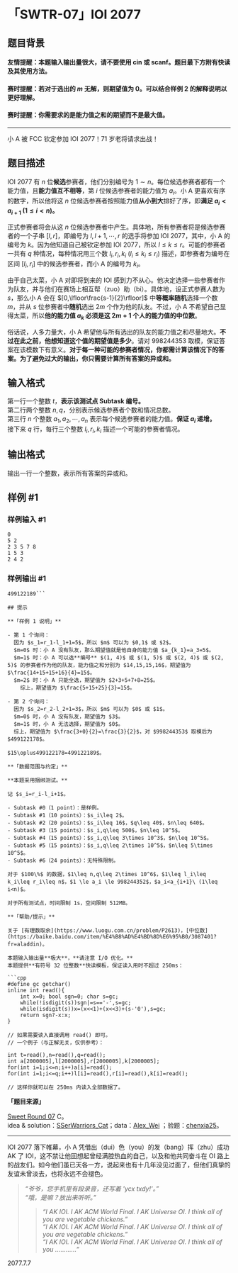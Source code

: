 # 「SWTR-07」IOI 2077

## 题目背景

#### 友情提醒：本题输入输出量很大，请不要使用 cin 或 scanf。题目最下方附有快读及其使用方法。

#### 赛时提醒：若对于选出的 $m$ 无解，则期望值为 $0$。可以结合样例 2 的解释说明以更好理解。

#### 赛时提醒：你需要求的是能力值之和的期望而不是最大值。

---

小 A 被 FCC 钦定参加 IOI 2077！71 岁老将请求出战！

## 题目描述

IOI 2077 有 $n$ 位**候选**参赛者，他们分别编号为 $1\sim n$。每位候选参赛者都有一个能力值，且**能力值互不相等**，第 $i$ 位候选参赛者的能力值为 $a_i$。小 A 更喜欢有序的数字，所以他将这 $n$ 位候选参赛者按照能力值**从小到大**排好了序，即**满足 $a_i<a_{i+1}\ (1\leq i<n)$。**

正式参赛者将会从这 $n$ 位候选参赛者中产生。具体地，所有参赛者将是候选参赛者的一个子串 $[l,r]$，即编号为 $l,l+1,\cdots,r$ 的选手将参加 IOI 2077，其中，小 A 的编号为 $k$。因为他知道自己被钦定参加 IOI 2077，所以 $l\leq k\leq r$。可能的参赛者一共有 $q$ 种情况，每种情况用三个数 $l_i,r_i,k_i\ (l_i\leq k_i\leq r_i)$ 描述，即参赛者为编号在区间 $[l_i,r_i]$ 中的候选参赛者，而小 A 的编号为 $k_i$。

由于自己太菜，小 A 对即将到来的 IOI 感到力不从心。他决定选择一些参赛者作为队友，并与他们在赛场上相互帮（zuo）助（bi）。具体地，设正式参赛人数为 $s$，那么小 A 会在 $[0,\lfloor\frac{s-1}{2}\rfloor]$ 中**等概率随机**选择一个数 $m$，并从 $s$ 位参赛者中**随机**选出 $2m$ 个作为他的队友。不过，小 A 不希望自己显得太菜，所以**他的能力值 $a_k$ 必须是这 $2m+1$ 个人的能力值的中位数**。

俗话说，人多力量大，小 A 希望他与所有选出的队友的能力值之和尽量地大。**不过在此之前，他想知道这个值的期望值是多少**。请对 $998244353$ 取模，保证答案在该模数下有意义。**对于每一种可能的参赛者情况，你都需计算该情况下的答案。为了避免过大的输出，你只需要计算所有答案的异或和。**

## 输入格式

第一行一个整数 $t$，**表示该测试点 Subtask 编号。**  
第二行两个整数 $n,q$，分别表示候选参赛者个数和情况总数。  
第三行 $n$ 个整数 $a_1,a_2,\cdots,a_n$ 表示每个候选参赛者的能力值。**保证 $a_i$ 递增。**  
接下来 $q$ 行，每行三个整数 $l_i,r_i,k_i$ 描述一个可能的参赛者情况。

## 输出格式

输出一行一个整数，表示所有答案的异或和。

## 样例 #1

### 样例输入 #1
```
0
5 2
2 3 5 7 8
1 5 3
2 4 2
```

### 样例输出 #1

```
499122189```

## 提示

**「样例 1 说明」**

- 第 1 个询问：  
  因为 $s_1=r_1-l_1+1=5$，所以 $m$ 可以为 $0,1$ 或 $2$。  
  $m=0$ 时：小 A 没有队友，那么期望值就是他自身的能力值 $a_{k_1}=a_3=5$。    
  $m=1$ 时：小 A 可以选**编号** $(1, 4)$ 或 $(1, 5)$ 或 $(2, 4)$ 或 $(2, 5)$ 的参赛者作为他的队友，能力值之和分别为 $14,15,15,16$，期望值为 $\frac{14+15+15+16}{4}=15$。    
  $m=2$ 时：小 A 只能全选，期望值为 $2+3+5+7+8=25$。  
	综上，期望值为 $\frac{5+15+25}{3}=15$。

- 第 2 个询问：  
  因为 $s_2=r_2-l_2+1=3$，所以 $m$ 可以为 $0$ 或 $1$。  
  $m=0$ 时，小 A 没有队友，期望值为 $3$。    
  $m=1$ 时，小 A 无法选择，期望值为 $0$。  
  综上，期望值为 $\frac{3+0}{2}=\frac{3}{2}$，对 $998244353$ 取模后为 $499122178$。
  
$15\oplus499122178=499122189$。

**「数据范围与约定」**

**本题采用捆绑测试。**

记 $s_i=r_i-l_i+1$。

- Subtask #0（1 point）：是样例。
- Subtask #1（10 points）：$s_i\leq 2$。
- Subtask #2（20 points）：$s_i\leq 16$，$q\leq 40$，$n\leq 640$。
- Subtask #3（15 points）：$s_i,q\leq 500$，$n\leq 10^5$。
- Subtask #4（15 points）：$s_i,q\leq 3\times 10^3$，$n\leq 10^5$。
- Subtask #5（15 points）：$s_i,q\leq 2\times 10^5$，$n\leq 5\times 10^5$。
- Subtask #6（24 points）：无特殊限制。

对于 $100\%$ 的数据，$1\leq n,q\leq 2\times 10^6$，$1\leq l_i\leq k_i\leq r_i\leq n$，$1 \le a_i \le 998244352$，$a_i<a_{i+1}\ (1\leq i<n)$。

对于所有测试点，时间限制 1s，空间限制 512MB。

**「帮助/提示」**

关于 [有理数取余](https://www.luogu.com.cn/problem/P2613)，[中位数](https://baike.baidu.com/item/%E4%B8%AD%E4%BD%8D%E6%95%B0/3087401?fr=aladdin)。

本题输入输出量**极大**，**请注意 I/O 优化。**  
本题提供**有符号 32 位整数**快读模板，保证读入用时不超过 250ms：

```cpp
#define gc getchar()
inline int read(){
	int x=0; bool sgn=0; char s=gc;
	while(!isdigit(s))sgn|=s=='-',s=gc;
	while(isdigit(s))x=(x<<1)+(x<<3)+(s-'0'),s=gc;
	return sgn?-x:x;
}

// 如果需要读入直接调用 read() 即可。
// 一个例子（与正解无关，仅供参考）：

int t=read(),n=read(),q=read();
int a[2000005],l[2000005],r[2000005],k[2000005];
for(int i=1;i<=n;i++)a[i]=read();
for(int i=1;i<=q;i++)l[i]=read(),r[i]=read(),k[i]=read();

// 这样你就可以在 250ms 内读入全部数据了。
```

**「题目来源」**

[Sweet Round 07](https://www.luogu.com.cn/contest/51773) C。  
idea & solution：[SSerWarriors_Cat](https://www.luogu.com.cn/user/147999)；data：[Alex_Wei](https://www.luogu.com.cn/user/123294) ；验题：[chenxia25](https://www.luogu.com.cn/user/138400)。

---

IOI 2077 落下帷幕，小 A 凭借出（dui）色（you）的发（bang）挥（zhu）成功 AK 了 IOI，这不禁让他回想起曾经满腔热血的自己，以及和他共同奋斗在 OI 路上的战友们。如今他们虽已天各一方，说起来也有十几年没见过面了，但他们真挚的友谊未曾淡去，也将永远不会褪色。

>*“爷爷，您手机里有段录音，还写着 'ycx txdy!'。”*  
>*“哦，是嘛？放出来听听。”*  
>>*“I AK IOI. I AK ACM World Final. I AK Universe OI. I think all of you are vegetable chickens.”*  
>>*“I AK IOI. I AK ACM World Final. I AK Universe OI. I think all of you are vegetable chickens.”*  
>>*“I AK IOI. I AK ACM World Final. I AK Universe OI. I think all of you ............”*

2077.7.7
